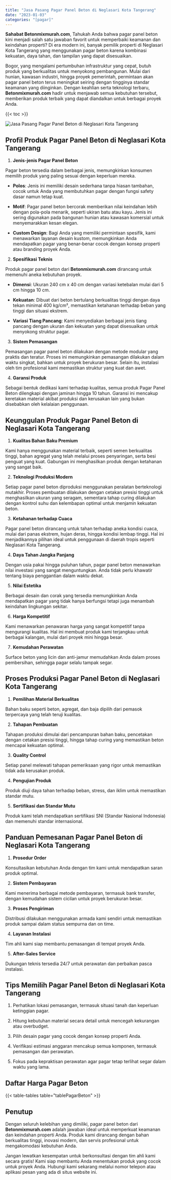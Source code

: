 ```yaml
---
title: "Jasa Pasang Pagar Panel Beton di Neglasari Kota Tangerang"
date: "2023-01-03"
categories: "[pagar]"
---
```


**Sahabat Betonmixmurah.com**, Tahukah Anda bahwa pagar panel beton kini menjadi salah satu jawaban favorit untuk memperbaiki keamanan dan keindahan properti? Di era modern ini, banyak pemilik properti di Neglasari Kota Tangerang yang menggunakan pagar beton karena kombinasi kekuatan, daya tahan, dan tampilan yang dapat disesuaikan.  

Bogor, yang mengalami pertumbuhan infrastruktur yang cepat, butuh produk yang berkualitas untuk menyokong pembangunan. Mulai dari hunian, kawasan industri, hingga proyek pemerintah, permintaan akan pagar panel beton terus meningkat seiring dengan tingginya standar keamanan yang diinginkan. Dengan keahlian serta teknologi terbaru, **Betonmixmurah.com** hadir untuk menjawab semua kebutuhan tersebut, memberikan produk terbaik yang dapat diandalkan untuk berbagai proyek Anda.

{{< toc >}}

![Jasa Pasang Pagar Panel Beton di Neglasari Kota Tangerang](/images/pagar/pagar-beton-26.jpg)

## Profil Produk Pagar Panel Beton di Neglasari Kota Tangerang

1. **Jenis-jenis Pagar Panel Beton**  

Pagar beton tersedia dalam berbagai jenis, memungkinkan konsumen memilih produk yang paling sesuai dengan keperluan mereka.  

- **Polos**: Jenis ini memiliki desain sederhana tanpa hiasan tambahan, cocok untuk Anda yang membutuhkan pagar dengan fungsi safety dasar namun tetap kuat.  

- **Motif**: Pagar panel beton bercorak memberikan nilai keindahan lebih dengan pola-pola menarik, seperti ukiran batu atau kayu. Jenis ini sering digunakan pada bangunan hunian atau kawasan komersial untuk menyemarakkan kesan elegan.  

- **Custom Design**: Bagi Anda yang memiliki permintaan spesifik, kami menawarkan layanan desain kustom, memungkinkan Anda mendapatkan pagar yang benar-benar cocok dengan konsep properti atau branding proyek Anda.  

2. **Spesifikasi Teknis**  

Produk pagar panel beton dari **Betonmixmurah.com** dirancang untuk memenuhi aneka kebutuhan proyek.  

- **Dimensi**: Ukuran 240 cm x 40 cm dengan variasi ketebalan mulai dari 5 cm hingga 10 cm.  

- **Kekuatan**: Dibuat dari beton bertulang berkualitas tinggi dengan daya tekan minimal 400 kg/cm², memastikan ketahanan terhadap beban yang tinggi dan situasi ekstrem.  

- **Variasi Tiang Pancang**: Kami menyediakan berbagai jenis tiang pancang dengan ukuran dan kekuatan yang dapat disesuaikan untuk menyokong struktur pagar.  

3. **Sistem Pemasangan**  

Pemasangan pagar panel beton dilakukan dengan metode modular yang praktis dan teratur. Proses ini memungkinkan pemasangan dilakukan dalam waktu singkat, bahkan untuk proyek berukuran besar. Selain itu, instalasi oleh tim profesional kami memastikan struktur yang kuat dan awet.  

4. **Garansi Produk**  

Sebagai bentuk dedikasi kami terhadap kualitas, semua produk Pagar Panel Beton dilengkapi dengan jaminan hingga 10 tahun. Garansi ini mencakup keretakan material akibat produksi dan kerusakan lain yang bukan disebabkan oleh kelalaian penggunaan.

## Keunggulan Produk Pagar Panel Beton di Neglasari Kota Tangerang 

1. **Kualitas Bahan Baku Premium**  

Kami hanya menggunakan material terbaik, seperti semen berkualitas tinggi, bahan agregat yang telah melalui proses penyaringan, serta besi penguat yang kuat. Gabungan ini menghasilkan produk dengan ketahanan yang sangat baik.  

2. **Teknologi Produksi Modern**  

Setiap pagar panel beton diproduksi menggunakan peralatan berteknologi mutakhir. Proses pembuatan dilakukan dengan cetakan presisi tinggi untuk menghasilkan ukuran yang seragam, sementara tahap curing dilakukan dengan kontrol suhu dan kelembapan optimal untuk menjamin kekuatan beton.  

3. **Ketahanan terhadap Cuaca**  

Pagar panel beton dirancang untuk tahan terhadap aneka kondisi cuaca, mulai dari panas ekstrem, hujan deras, hingga kondisi lembap tinggi. Hal ini menjadikannya pilihan ideal untuk penggunaan di daerah tropis seperti Neglasari Kota Tangerang.  

4. **Daya Tahan Jangka Panjang**  

Dengan usia pakai hingga puluhan tahun, pagar panel beton menawarkan nilai investasi yang sangat menguntungkan. Anda tidak perlu khawatir tentang biaya penggantian dalam waktu dekat.  

5. **Nilai Estetika**  

Berbagai desain dan corak yang tersedia memungkinkan Anda mendapatkan pagar yang tidak hanya berfungsi tetapi juga menambah keindahan lingkungan sekitar.  

6. **Harga Kompetitif**  

Kami menawarkan penawaran harga yang sangat kompetitif tanpa mengurangi kualitas. Hal ini membuat produk kami terjangkau untuk berbagai kalangan, mulai dari proyek mini hingga besar.  

7. **Kemudahan Perawatan**  

Surface beton yang licin dan anti-jamur memudahkan Anda dalam proses pembersihan, sehingga pagar selalu tampak segar.

## Proses Produksi Pagar Panel Beton di Neglasari Kota Tangerang

1. **Pemilihan Material Berkualitas**  

Bahan baku seperti beton, agregat, dan baja dipilih dari pemasok terpercaya yang telah teruji kualitas.

2. **Tahapan Pembuatan**  

Tahapan produksi dimulai dari pencampuran bahan baku, pencetakan dengan cetakan presisi tinggi, hingga tahap curing yang memastikan beton mencapai kekuatan optimal.

3. **Quality Control**  

Setiap panel melewati tahapan pemeriksaan yang rigor untuk memastikan tidak ada kerusakan produk.

4. **Pengujian Produk**  

Produk diuji daya tahan terhadap beban, stress, dan iklim untuk memastikan standar mutu.

5. **Sertifikasi dan Standar Mutu**  

Produk kami telah mendapatkan sertifikasi SNI (Standar Nasional Indonesia) dan memenuhi standar internasional.

## Panduan Pemesanan Pagar Panel Beton di Neglasari Kota Tangerang

1. **Prosedur Order**  

Konsultasikan kebutuhan Anda dengan tim kami untuk mendapatkan saran produk optimal.

2. **Sistem Pembayaran**  

Kami menerima berbagai metode pembayaran, termasuk bank transfer, dengan kemudahan sistem cicilan untuk proyek berukuran besar.

3. **Proses Pengiriman**  

Distribusi dilakukan menggunakan armada kami sendiri untuk memastikan produk sampai dalam status sempurna dan on time.

4. **Layanan Instalasi**  

Tim ahli kami siap membantu pemasangan di tempat proyek Anda.

5. **After-Sales Service**  

Dukungan teknis tersedia 24/7 untuk perawatan dan perbaikan pasca instalasi.

## Tips Memilih Pagar Panel Beton di Neglasari Kota Tangerang

1. Perhatikan lokasi pemasangan, termasuk situasi tanah dan keperluan ketinggian pagar.  

2. Hitung kebutuhan material secara detail untuk mencegah kekurangan atau overbudget.  

3. Pilih desain pagar yang cocok dengan konsep properti Anda.  

4. Verifikasi estimasi anggaran mencakup semua komponen, termasuk pemasangan dan perawatan.  

5. Fokus pada kepraktisan perawatan agar pagar tetap terlihat segar dalam waktu yang lama.

## Daftar Harga Pagar Beton

{{< table-tables table="tablePagarBeton" >}}

## Penutup

Dengan seluruh kelebihan yang dimiliki, pagar panel beton dari **Betonmixmurah.com** adalah jawaban ideal untuk memperkuat keamanan dan keindahan properti Anda. Produk kami dirancang dengan bahan berkualitas tinggi, inovasi modern, dan servis profesional untuk mengakomodasi kebutuhan Anda.  

Jangan lewatkan kesempatan untuk berkonsultasi dengan tim ahli kami secara gratis! Kami siap membantu Anda menentukan produk yang cocok untuk proyek Anda. Hubungi kami sekarang melalui nomor telepon atau aplikasi pesan yang ada di situs website ini.